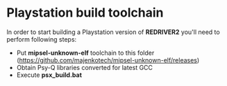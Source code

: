 # Playstation build toolchain

In order to start building a Playstation version of **REDRIVER2** you'll need to perform following steps:

 - Put **mipsel-unknown-elf** toolchain to this folder (https://github.com/majenkotech/mipsel-unknown-elf/releases)
 - Obtain Psy-Q libraries converted for latest GCC
 - Execute **psx_build.bat**